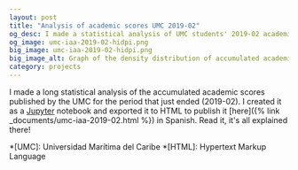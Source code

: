 ```yaml
---
layout: post
title: "Analysis of academic scores UMC 2019-02"
og_desc: I made a statistical analysis of UMC students' 2019-02 academic scores.
og_image: umc-iaa-2019-02-hidpi.png
big_image: umc-iaa-2019-02-hidpi.png
big_image_alt: Graph of the density distribution of accumulated academic scores of each career.
category: projects
---
```


I made a long statistical analysis of the accumulated academic scores published by the UMC for the period that just ended (2019-02). I created it as a [Jupyter](https://jupyter.org) notebook and exported it to HTML to publish it [here]({% link _documents/umc-iaa-2019-02.html %}) in Spanish. Read it, it's all explained there!


*[UMC]: Universidad Marítima del Caribe
*[HTML]: Hypertext Markup Language
